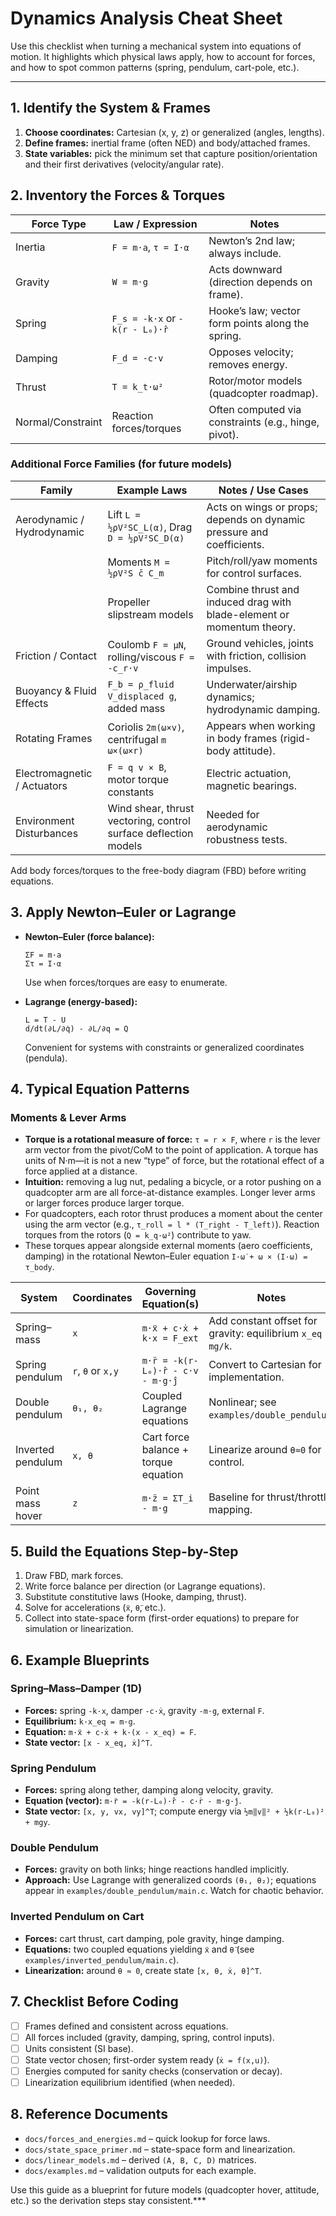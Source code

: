 # Dynamics Analysis Cheat Sheet

Use this checklist when turning a mechanical system into equations of motion.
It highlights which physical laws apply, how to account for forces, and how to
spot common patterns (spring, pendulum, cart-pole, etc.).

---

## 1. Identify the System & Frames
1. **Choose coordinates:** Cartesian (x, y, z) or generalized (angles, lengths).
2. **Define frames:** inertial frame (often NED) and body/attached frames.
3. **State variables:** pick the minimum set that capture position/orientation
   and their first derivatives (velocity/angular rate).

## 2. Inventory the Forces & Torques
| Force Type | Law / Expression | Notes |
| --- | --- | --- |
| Inertia | `F = m·a`, `τ = I·α` | Newton’s 2nd law; always include. |
| Gravity | `W = m·g` | Acts downward (direction depends on frame). |
| Spring | `F_s = -k·x` or `-k(r - L₀)·r̂` | Hooke’s law; vector form points along the spring. |
| Damping | `F_d = -c·v` | Opposes velocity; removes energy. |
| Thrust | `T = k_t·ω²` | Rotor/motor models (quadcopter roadmap). |
| Normal/Constraint | Reaction forces/torques | Often computed via constraints (e.g., hinge, pivot). |

### Additional Force Families (for future models)
| Family | Example Laws | Notes / Use Cases |
| --- | --- | --- |
| Aerodynamic / Hydrodynamic | Lift `L = ½ρV²SC_L(α)`, Drag `D = ½ρV²SC_D(α)` | Acts on wings or props; depends on dynamic pressure and coefficients. |
|  | Moments `M = ½ρV²S c̄ C_m` | Pitch/roll/yaw moments for control surfaces. |
|  | Propeller slipstream models | Combine thrust and induced drag with blade-element or momentum theory. |
| Friction / Contact | Coulomb `F = μN`, rolling/viscous `F = -c_r·v` | Ground vehicles, joints with friction, collision impulses. |
| Buoyancy & Fluid Effects | `F_b = ρ_fluid V_displaced g`, added mass | Underwater/airship dynamics; hydrodynamic damping. |
| Rotating Frames | Coriolis `2m(ω×v)`, centrifugal `m ω×(ω×r)` | Appears when working in body frames (rigid-body attitude). |
| Electromagnetic / Actuators | `F = q v × B`, motor torque constants | Electric actuation, magnetic bearings. |
| Environment Disturbances | Wind shear, thrust vectoring, control surface deflection models | Needed for aerodynamic robustness tests. |

Add body forces/torques to the free-body diagram (FBD) before writing equations.

## 3. Apply Newton–Euler or Lagrange
- **Newton–Euler (force balance):**
  ```
  ΣF = m·a
  Στ = I·α
  ```
  Use when forces/torques are easy to enumerate.

- **Lagrange (energy-based):**
  ```
  L = T - U
  d/dt(∂L/∂q̇) - ∂L/∂q = Q
  ```
  Convenient for systems with constraints or generalized coordinates (pendula).

## 4. Typical Equation Patterns
### Moments & Lever Arms
- **Torque is a rotational measure of force:** `τ = r × F`, where `r` is the
  lever arm vector from the pivot/CoM to the point of application. A torque has
  units of N·m—it is not a new “type” of force, but the rotational effect of a
  force applied at a distance.
- **Intuition:** removing a lug nut, pedaling a bicycle, or a rotor pushing on
  a quadcopter arm are all force-at-distance examples. Longer lever arms or
  larger forces produce larger torque.
- For quadcopters, each rotor thrust produces a moment about the center using
  the arm vector (e.g., `τ_roll = l * (T_right - T_left)`). Reaction torques
  from the rotors (`Q = k_q·ω²`) contribute to yaw.
- These torques appear alongside external moments (aero coefficients, damping)
  in the rotational Newton–Euler equation `I·ω̇ + ω × (I·ω) = τ_body`.

| System | Coordinates | Governing Equation(s) | Notes |
| --- | --- | --- | --- |
| Spring–mass | `x` | `m·ẍ + c·ẋ + k·x = F_ext` | Add constant offset for gravity: equilibrium `x_eq = mg/k`. |
| Spring pendulum | `r`, `θ` or `x,y` | `m·r̈ = -k(r-L₀)·r̂ - c·v - m·g·ĵ` | Convert to Cartesian for implementation. |
| Double pendulum | `θ₁, θ₂` | Coupled Lagrange equations | Nonlinear; see `examples/double_pendulum`. |
| Inverted pendulum | `x, θ` | Cart force balance + torque equation | Linearize around `θ≈0` for control. |
| Point mass hover | `z` | `m·z̈ = ΣT_i - m·g` | Baseline for thrust/throttle mapping. |

## 5. Build the Equations Step-by-Step
1. Draw FBD, mark forces.
2. Write force balance per direction (or Lagrange equations).
3. Substitute constitutive laws (Hooke, damping, thrust).
4. Solve for accelerations (`ẍ`, `θ̈`, etc.).
5. Collect into state-space form (first-order equations) to prepare for
   simulation or linearization.

## 6. Example Blueprints

### Spring–Mass–Damper (1D)
- **Forces:** spring `-k·x`, damper `-c·ẋ`, gravity `-m·g`, external `F`.
- **Equilibrium:** `k·x_eq = m·g`.
- **Equation:** `m·ẍ + c·ẋ + k·(x - x_eq) = F`.
- **State vector:** `[x - x_eq, ẋ]^T`.

### Spring Pendulum
- **Forces:** spring along tether, damping along velocity, gravity.
- **Equation (vector):** `m·r̈ = -k(r-L₀)·r̂ - c·ṙ - m·g·ĵ`.
- **State vector:** `[x, y, vx, vy]^T`; compute energy via `½m‖v‖² + ½k(r-L₀)² + mgy`.

### Double Pendulum
- **Forces:** gravity on both links; hinge reactions handled implicitly.
- **Approach:** Use Lagrange with generalized coords `(θ₁, θ₂)`; equations appear
  in `examples/double_pendulum/main.c`. Watch for chaotic behavior.

### Inverted Pendulum on Cart
- **Forces:** cart thrust, cart damping, pole gravity, hinge damping.
- **Equations:** two coupled equations yielding `ẍ` and `θ̈` (see
  `examples/inverted_pendulum/main.c`).
- **Linearization:** around `θ ≈ 0`, create state `[x, θ, ẋ, θ̇]^T`.

## 7. Checklist Before Coding
- [ ] Frames defined and consistent across equations.
- [ ] All forces included (gravity, damping, spring, control inputs).
- [ ] Units consistent (SI base).
- [ ] State vector chosen; first-order system ready (`ẋ = f(x,u)`).
- [ ] Energies computed for sanity checks (conservation or decay).
- [ ] Linearization equilibrium identified (when needed).

## 8. Reference Documents
- `docs/forces_and_energies.md` – quick lookup for force laws.
- `docs/state_space_primer.md` – state-space form and linearization.
- `docs/linear_models.md` – derived `(A, B, C, D)` matrices.
- `docs/examples.md` – validation outputs for each example.

Use this guide as a blueprint for future models (quadcopter hover, attitude,
etc.) so the derivation steps stay consistent.***
